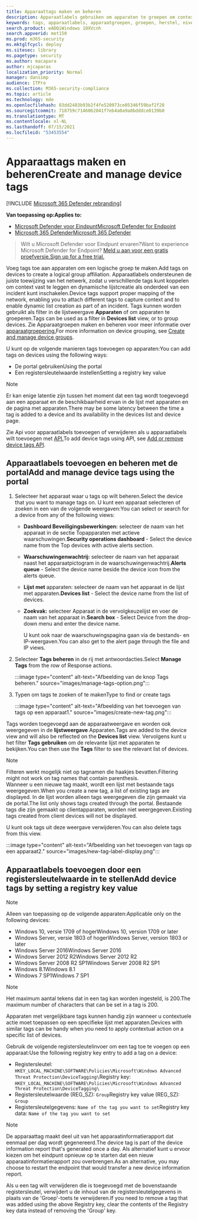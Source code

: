 ```yaml
---
title: Apparaattags maken en beheren
description: Apparaatlabels gebruiken om apparaten te groepen om context vast te leggen en het maken van dynamische lijst in te stellen als onderdeel van een incident
keywords: tags, apparaatlabels, apparaatgroepen, groepen, herstel, niveau, regels, aadgroep, rol, toewijzen, rang
search.product: eADQiWindows 10XVcnh
search.appverid: met150
ms.prod: m365-security
ms.mktglfcycl: deploy
ms.sitesec: library
ms.pagetype: security
ms.author: macapara
author: mjcaparas
localization_priority: Normal
manager: dansimp
audience: ITPro
ms.collection: M365-security-compliance
ms.topic: article
ms.technology: mde
ms.openlocfilehash: 83dd2483b93b2f4fe520973ce05346f59baf2f28
ms.sourcegitcommit: 718759c7146062841f7eb4a0a9a8bdddce0139b0
ms.translationtype: MT
ms.contentlocale: nl-NL
ms.lasthandoff: 07/15/2021
ms.locfileid: "53453554"
---
```

# <a name="create-and-manage-device-tags"></a><span data-ttu-id="3c7eb-104">Apparaattags maken en beheren</span><span class="sxs-lookup"><span data-stu-id="3c7eb-104">Create and manage device tags</span></span>

[!INCLUDE [Microsoft 365 Defender rebranding](../../includes/microsoft-defender.md)]

<span data-ttu-id="3c7eb-105">**Van toepassing op:**</span><span class="sxs-lookup"><span data-stu-id="3c7eb-105">**Applies to:**</span></span>
- [<span data-ttu-id="3c7eb-106">Microsoft Defender voor Eindpunt</span><span class="sxs-lookup"><span data-stu-id="3c7eb-106">Microsoft Defender for Endpoint</span></span>](https://go.microsoft.com/fwlink/p/?linkid=2154037)
- [<span data-ttu-id="3c7eb-107">Microsoft 365 Defender</span><span class="sxs-lookup"><span data-stu-id="3c7eb-107">Microsoft 365 Defender</span></span>](https://go.microsoft.com/fwlink/?linkid=2118804)

> <span data-ttu-id="3c7eb-108">Wilt u Microsoft Defender voor Eindpunt ervaren?</span><span class="sxs-lookup"><span data-stu-id="3c7eb-108">Want to experience Microsoft Defender for Endpoint?</span></span> [<span data-ttu-id="3c7eb-109">Meld u aan voor een gratis proefversie.</span><span class="sxs-lookup"><span data-stu-id="3c7eb-109">Sign up for a free trial.</span></span>](https://www.microsoft.com/microsoft-365/windows/microsoft-defender-atp?ocid=docs-wdatp-exposedapis-abovefoldlink)

<span data-ttu-id="3c7eb-110">Voeg tags toe aan apparaten om een logische groep te maken.</span><span class="sxs-lookup"><span data-stu-id="3c7eb-110">Add tags on devices to create a logical group affiliation.</span></span> <span data-ttu-id="3c7eb-111">Apparaatlabels ondersteunen de juiste toewijzing van het netwerk, zodat u verschillende tags kunt koppelen om context vast te leggen en dynamische lijstcreatie als onderdeel van een incident kunt inschakelen.</span><span class="sxs-lookup"><span data-stu-id="3c7eb-111">Device tags support proper mapping of the network, enabling you to attach different tags to capture context and to enable dynamic list creation as part of an incident.</span></span> <span data-ttu-id="3c7eb-112">Tags kunnen worden gebruikt als filter in de lijstweergave **Apparaten** of om apparaten te groeperen.</span><span class="sxs-lookup"><span data-stu-id="3c7eb-112">Tags can be used as a filter in **Devices list** view, or to group devices.</span></span> <span data-ttu-id="3c7eb-113">Zie Apparaatgroepen maken en beheren voor meer informatie over [apparaatgroepering.](machine-groups.md)</span><span class="sxs-lookup"><span data-stu-id="3c7eb-113">For more information on device grouping, see [Create and manage device groups](machine-groups.md).</span></span>

<span data-ttu-id="3c7eb-114">U kunt op de volgende manieren tags toevoegen op apparaten:</span><span class="sxs-lookup"><span data-stu-id="3c7eb-114">You can add tags on devices using the following ways:</span></span>

- <span data-ttu-id="3c7eb-115">De portal gebruiken</span><span class="sxs-lookup"><span data-stu-id="3c7eb-115">Using the portal</span></span>
- <span data-ttu-id="3c7eb-116">Een registersleutelwaarde instellen</span><span class="sxs-lookup"><span data-stu-id="3c7eb-116">Setting a registry key value</span></span>

> [!NOTE]
> <span data-ttu-id="3c7eb-117">Er kan enige latentie zijn tussen het moment dat een tag wordt toegevoegd aan een apparaat en de beschikbaarheid ervan in de lijst met apparaten en de pagina met apparaten.</span><span class="sxs-lookup"><span data-stu-id="3c7eb-117">There may be some latency between the time a tag is added to a device and its availability in the devices list and device page.</span></span>  

<span data-ttu-id="3c7eb-118">Zie Api voor apparaatlabels toevoegen of verwijderen als u apparaatlabels wilt toevoegen met [API.](add-or-remove-machine-tags.md)</span><span class="sxs-lookup"><span data-stu-id="3c7eb-118">To add device tags using API, see [Add or remove device tags API](add-or-remove-machine-tags.md).</span></span>

## <a name="add-and-manage-device-tags-using-the-portal"></a><span data-ttu-id="3c7eb-119">Apparaatlabels toevoegen en beheren met de portal</span><span class="sxs-lookup"><span data-stu-id="3c7eb-119">Add and manage device tags using the portal</span></span>

1. <span data-ttu-id="3c7eb-120">Selecteer het apparaat waar u tags op wilt beheren.</span><span class="sxs-lookup"><span data-stu-id="3c7eb-120">Select the device that you want to manage tags on.</span></span> <span data-ttu-id="3c7eb-121">U kunt een apparaat selecteren of zoeken in een van de volgende weergaven:</span><span class="sxs-lookup"><span data-stu-id="3c7eb-121">You can select or search for a device from any of the following views:</span></span>

   - <span data-ttu-id="3c7eb-122">**Dashboard Beveiligingsbewerkingen:** selecteer de naam van het apparaat in de sectie Topapparaten met actieve waarschuwingen.</span><span class="sxs-lookup"><span data-stu-id="3c7eb-122">**Security operations dashboard** - Select the device name from the Top devices with active alerts section.</span></span>
   - <span data-ttu-id="3c7eb-123">**Waarschuwingenwachtrij:** selecteer de naam van het apparaat naast het apparaatpictogram in de waarschuwingenwachtrij.</span><span class="sxs-lookup"><span data-stu-id="3c7eb-123">**Alerts queue** - Select the device name beside the device icon from the alerts queue.</span></span>
   - <span data-ttu-id="3c7eb-124">**Lijst met** apparaten: selecteer de naam van het apparaat in de lijst met apparaten.</span><span class="sxs-lookup"><span data-stu-id="3c7eb-124">**Devices list** - Select the device name from the list of devices.</span></span>
   - <span data-ttu-id="3c7eb-125">**Zoekvak:** selecteer Apparaat in de vervolgkeuzelijst en voer de naam van het apparaat in.</span><span class="sxs-lookup"><span data-stu-id="3c7eb-125">**Search box** - Select Device from the drop-down menu and enter the device name.</span></span>

     <span data-ttu-id="3c7eb-126">U kunt ook naar de waarschuwingspagina gaan via de bestands- en IP-weergaven.</span><span class="sxs-lookup"><span data-stu-id="3c7eb-126">You can also get to the alert page through the file and IP views.</span></span>

2. <span data-ttu-id="3c7eb-127">Selecteer **Tags beheren** in de rij met antwoordacties.</span><span class="sxs-lookup"><span data-stu-id="3c7eb-127">Select **Manage Tags** from the row of Response actions.</span></span>

    :::image type="content" alt-text="Afbeelding van de knop Tags beheren." source="images/manage-tags-option.png":::

3. <span data-ttu-id="3c7eb-129">Typen om tags te zoeken of te maken</span><span class="sxs-lookup"><span data-stu-id="3c7eb-129">Type to find or create tags</span></span>

    :::image type="content" alt-text="Afbeelding van het toevoegen van tags op een apparaat1." source="images/create-new-tag.png":::

<span data-ttu-id="3c7eb-131">Tags worden toegevoegd aan de apparaatweergave en worden ook weergegeven in de **lijstweergave** Apparaten.</span><span class="sxs-lookup"><span data-stu-id="3c7eb-131">Tags are added to the device view and will also be reflected on the **Devices list** view.</span></span> <span data-ttu-id="3c7eb-132">Vervolgens kunt u het filter **Tags gebruiken** om de relevante lijst met apparaten te bekijken.</span><span class="sxs-lookup"><span data-stu-id="3c7eb-132">You can then use the **Tags** filter to see the relevant list of devices.</span></span>

>[!NOTE]
> <span data-ttu-id="3c7eb-133">Filteren werkt mogelijk niet op tagnamen die haakjes bevatten.</span><span class="sxs-lookup"><span data-stu-id="3c7eb-133">Filtering might not work on tag names that contain parenthesis.</span></span><br>
> <span data-ttu-id="3c7eb-134">Wanneer u een nieuwe tag maakt, wordt een lijst met bestaande tags weergegeven.</span><span class="sxs-lookup"><span data-stu-id="3c7eb-134">When you create a new tag, a list of existing tags are displayed.</span></span> <span data-ttu-id="3c7eb-135">In de lijst worden alleen tags weergegeven die zijn gemaakt via de portal.</span><span class="sxs-lookup"><span data-stu-id="3c7eb-135">The list only shows tags created through the portal.</span></span> <span data-ttu-id="3c7eb-136">Bestaande tags die zijn gemaakt op clientapparaten, worden niet weergegeven.</span><span class="sxs-lookup"><span data-stu-id="3c7eb-136">Existing tags created from client devices will not be displayed.</span></span>

<span data-ttu-id="3c7eb-137">U kunt ook tags uit deze weergave verwijderen.</span><span class="sxs-lookup"><span data-stu-id="3c7eb-137">You can also delete tags from this view.</span></span>

:::image type="content" alt-text="Afbeelding van het toevoegen van tags op een apparaat2." source="images/new-tag-label-display.png":::

## <a name="add-device-tags-by-setting-a-registry-key-value"></a><span data-ttu-id="3c7eb-139">Apparaatlabels toevoegen door een registersleutelwaarde in te stellen</span><span class="sxs-lookup"><span data-stu-id="3c7eb-139">Add device tags by setting a registry key value</span></span>

>[!NOTE]
> <span data-ttu-id="3c7eb-140">Alleen van toepassing op de volgende apparaten:</span><span class="sxs-lookup"><span data-stu-id="3c7eb-140">Applicable only on the following devices:</span></span>
>- <span data-ttu-id="3c7eb-141">Windows 10, versie 1709 of hoger</span><span class="sxs-lookup"><span data-stu-id="3c7eb-141">Windows 10, version 1709 or later</span></span>
>- <span data-ttu-id="3c7eb-142">Windows Server, versie 1803 of hoger</span><span class="sxs-lookup"><span data-stu-id="3c7eb-142">Windows Server, version 1803 or later</span></span>
>- <span data-ttu-id="3c7eb-143">Windows Server 2016</span><span class="sxs-lookup"><span data-stu-id="3c7eb-143">Windows Server 2016</span></span>
>- <span data-ttu-id="3c7eb-144">Windows Server 2012 R2</span><span class="sxs-lookup"><span data-stu-id="3c7eb-144">Windows Server 2012 R2</span></span>
>- <span data-ttu-id="3c7eb-145">Windows Server 2008 R2 SP1</span><span class="sxs-lookup"><span data-stu-id="3c7eb-145">Windows Server 2008 R2 SP1</span></span>
>- <span data-ttu-id="3c7eb-146">Windows 8.1</span><span class="sxs-lookup"><span data-stu-id="3c7eb-146">Windows 8.1</span></span>
>- <span data-ttu-id="3c7eb-147">Windows 7 SP1</span><span class="sxs-lookup"><span data-stu-id="3c7eb-147">Windows 7 SP1</span></span>

> [!NOTE] 
> <span data-ttu-id="3c7eb-148">Het maximum aantal tekens dat in een tag kan worden ingesteld, is 200.</span><span class="sxs-lookup"><span data-stu-id="3c7eb-148">The maximum number of characters that can be set in a tag is 200.</span></span>

<span data-ttu-id="3c7eb-149">Apparaten met vergelijkbare tags kunnen handig zijn wanneer u contextuele actie moet toepassen op een specifieke lijst met apparaten.</span><span class="sxs-lookup"><span data-stu-id="3c7eb-149">Devices with similar tags can be handy when you need to apply contextual action on a specific list of devices.</span></span>

<span data-ttu-id="3c7eb-150">Gebruik de volgende registersleutelinvoer om een tag toe te voegen op een apparaat:</span><span class="sxs-lookup"><span data-stu-id="3c7eb-150">Use the following registry key entry to add a tag on a device:</span></span>

- <span data-ttu-id="3c7eb-151">Registersleutel: `HKEY_LOCAL_MACHINE\SOFTWARE\Policies\Microsoft\Windows Advanced Threat Protection\DeviceTagging\`</span><span class="sxs-lookup"><span data-stu-id="3c7eb-151">Registry key: `HKEY_LOCAL_MACHINE\SOFTWARE\Policies\Microsoft\Windows Advanced Threat Protection\DeviceTagging\`</span></span>
- <span data-ttu-id="3c7eb-152">Registersleutelwaarde (REG_SZ): `Group`</span><span class="sxs-lookup"><span data-stu-id="3c7eb-152">Registry key value (REG_SZ): `Group`</span></span>
- <span data-ttu-id="3c7eb-153">Registersleutelgegevens: `Name of the tag you want to set`</span><span class="sxs-lookup"><span data-stu-id="3c7eb-153">Registry key data: `Name of the tag you want to set`</span></span>

>[!NOTE]
><span data-ttu-id="3c7eb-154">De apparaattag maakt deel uit van het apparaatinformatierapport dat eenmaal per dag wordt gegenereerd.</span><span class="sxs-lookup"><span data-stu-id="3c7eb-154">The device tag is part of the device information report that's generated once a day.</span></span> <span data-ttu-id="3c7eb-155">Als alternatief kunt u ervoor kiezen om het eindpunt opnieuw op te starten dat een nieuw apparaatinformatierapport zou overbrengen.</span><span class="sxs-lookup"><span data-stu-id="3c7eb-155">As an alternative, you may choose to restart the endpoint that would transfer a new device information report.</span></span>
> 
> <span data-ttu-id="3c7eb-156">Als u een tag wilt verwijderen die is toegevoegd met de bovenstaande registersleutel, verwijdert u de inhoud van de registersleutelgegevens in plaats van de 'Groep'-toets te verwijderen.</span><span class="sxs-lookup"><span data-stu-id="3c7eb-156">If you need to remove a tag that was added using the above Registry key, clear the contents of the Registry key data instead of removing the 'Group' key.</span></span>
